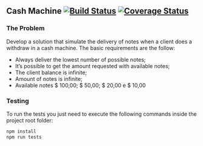 ## Cash Machine [![Build Status](https://travis-ci.org/helmuthdu/cash-machine-js.svg?branch=master)](https://travis-ci.org/helmuthdu/cash-machine-js) [![Coverage Status](https://coveralls.io/repos/github/helmuthdu/cash-machine-js/badge.svg?branch=master)](https://coveralls.io/github/helmuthdu/cash-machine-js?branch=master)

### The Problem
Develop a solution that simulate the delivery of notes when a client does a withdraw in a cash machine.
The basic requirements are the follow:

- Always deliver the lowest number of possible notes;
- It’s possible to get the amount requested with available notes;
- The client balance is infinite;
- Amount of notes is infinite;
- Available notes $ 100,00; $ 50,00; $ 20,00 e $ 10,00

### Testing
To run the tests you just need to execute the following commands inside the project root folder:
```bash
npm install
npm run tests
```

